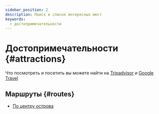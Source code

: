 ```yaml
---
sidebar_position: 2
description: Поиск и список интересных мест
keywords:
  - достопримечательности
---
```


# Достопримечательности {#attractions}

Что посмотреть и посетить вы можете найти на [Tripadvisor](https://www.tripadvisor.com/Attractions-g293961-Activities-Sri_Lanka.html) и [Google Travel](https://www.google.com/travel/things-to-do?dest_mid=%2Fm%2F06m_5&dest_state_type=main&dest_src=yts&q=sri%20lanka&ved=0CAIQ__kHahcKEwjo5J6B9PD6AhUAAAAAHQAAAAAQBg&authuser=0)

## Маршруты {#routes}

- [По центру острова](https://www.tripadvisor.com/Trips/119809731/You%20open%20-%20Sri%20Lanka%20-%20Center?m=19905)